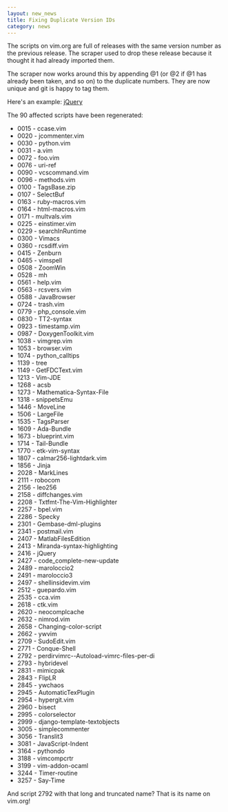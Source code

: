 ```yaml
---
layout: new_news
title: Fixing Duplicate Version IDs
category: news
---
```


The scripts on vim.org are full of releases with the same version number
as the previous release.  The scraper used to drop these release because it
thought it had already imported them.

The scraper now works around this by appending @1 (or @2 if @1 has already
been taken, and so on) to the duplicate numbers.  They are now unique and
git is happy to tag them.

Here's an example: [jQuery](https://github.com/vim-scripts/jQuery/commit/d321b054770aa9fe713f306cedb5695c1a866bb5)

The 90 affected scripts have been regenerated:

 * 0015 - ccase.vim
 * 0020 - jcommenter.vim
 * 0030 - python.vim
 * 0031 - a.vim
 * 0072 - foo.vim
 * 0076 - uri-ref
 * 0090 - vcscommand.vim
 * 0096 - methods.vim
 * 0100 - TagsBase.zip
 * 0107 - SelectBuf
 * 0163 - ruby-macros.vim
 * 0164 - html-macros.vim
 * 0171 - multvals.vim
 * 0225 - einstimer.vim
 * 0229 - searchInRuntime
 * 0300 - Vimacs
 * 0360 - rcsdiff.vim
 * 0415 - Zenburn
 * 0465 - vimspell
 * 0508 - ZoomWin
 * 0528 - mh
 * 0561 - help.vim
 * 0563 - rcsvers.vim
 * 0588 - JavaBrowser
 * 0724 - trash.vim
 * 0779 - php\_console.vim
 * 0830 - TT2-syntax
 * 0923 - timestamp.vim
 * 0987 - DoxygenToolkit.vim
 * 1038 - vimgrep.vim
 * 1053 - browser.vim
 * 1074 - python\_calltips
 * 1139 - tree
 * 1149 - GetFDCText.vim
 * 1213 - Vim-JDE
 * 1268 - acsb
 * 1273 - Mathematica-Syntax-File
 * 1318 - snippetsEmu
 * 1446 - MoveLine
 * 1506 - LargeFile
 * 1535 - TagsParser
 * 1609 - Ada-Bundle
 * 1673 - blueprint.vim
 * 1714 - Tail-Bundle
 * 1770 - etk-vim-syntax
 * 1807 - calmar256-lightdark.vim
 * 1856 - Jinja
 * 2028 - MarkLines
 * 2111 - robocom
 * 2156 - leo256
 * 2158 - diffchanges.vim
 * 2208 - Txtfmt-The-Vim-Highlighter
 * 2257 - bpel.vim
 * 2286 - Specky
 * 2301 - Gembase-dml-plugins
 * 2341 - postmail.vim
 * 2407 - MatlabFilesEdition
 * 2413 - Miranda-syntax-highlighting
 * 2416 - jQuery
 * 2427 - code\_complete-new-update
 * 2489 - maroloccio2
 * 2491 - maroloccio3
 * 2497 - shellinsidevim.vim
 * 2512 - guepardo.vim
 * 2535 - cca.vim
 * 2618 - ctk.vim
 * 2620 - neocomplcache
 * 2632 - nimrod.vim
 * 2658 - Changing-color-script
 * 2662 - ywvim
 * 2709 - SudoEdit.vim
 * 2771 - Conque-Shell
 * 2792 - perdirvimrc--Autoload-vimrc-files-per-di
 * 2793 - hybridevel
 * 2831 - mimicpak
 * 2843 - FlipLR
 * 2845 - ywchaos
 * 2945 - AutomaticTexPlugin
 * 2954 - hypergit.vim
 * 2960 - bisect
 * 2995 - colorselector
 * 2999 - django-template-textobjects
 * 3005 - simplecommenter
 * 3056 - Translit3
 * 3081 - JavaScript-Indent
 * 3164 - pythondo
 * 3188 - vimcompcrtr
 * 3199 - vim-addon-ocaml
 * 3244 - Timer-routine
 * 3257 - Say-Time

And script 2792 with that long and truncated name?  That is its name
on vim.org!

